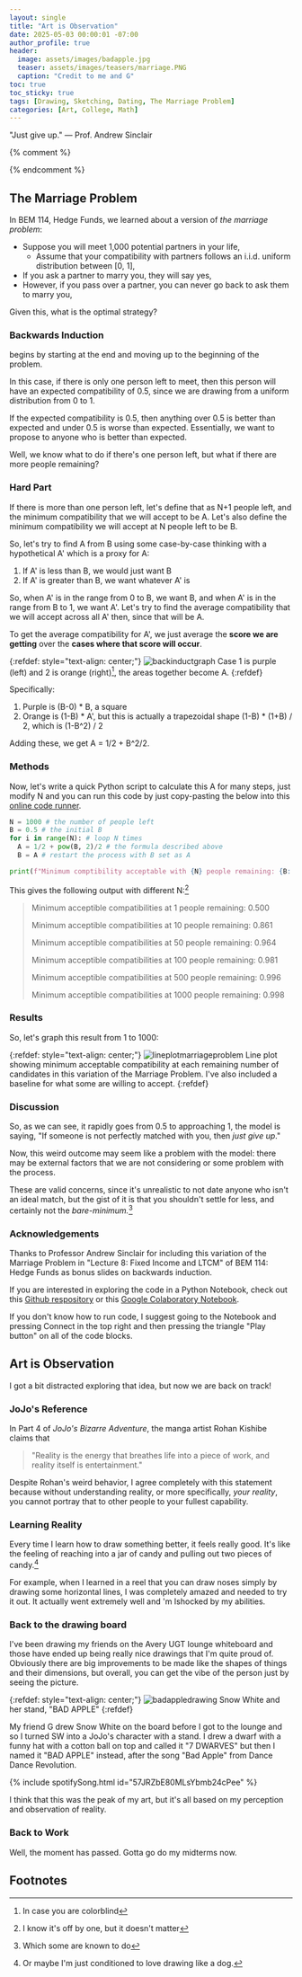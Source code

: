 ```yaml
---
layout: single
title: "Art is Observation"
date: 2025-05-03 00:00:01 -07:00
author_profile: true
header: 
  image: assets/images/badapple.jpg
  teaser: assets/images/teasers/marriage.PNG
  caption: "Credit to me and G" 
toc: true
toc_sticky: true
tags: [Drawing, Sketching, Dating, The Marriage Problem]
categories: [Art, College, Math]
---
```


"Just give up." — Prof. Andrew Sinclair

{% comment %}
<!-- write emojis, use *i* and **b** 

{% include video id="X_OfuZa3xcE" provider="youtube" %}

{% include spotifySong.html id="3hlGuz3loYoLfI3bpwieWq" %}

{:refdef: style="text-align: center;"}
![alttext](/assets/images/link)
Caption
{:refdef} 
-->
{% endcomment %}

## The Marriage Problem
In BEM 114, Hedge Funds, we learned about a version of *the marriage problem*:
- Suppose you will meet 1,000 potential partners in your life,
  - Assume that your compatibility with partners follows an i.i.d. uniform distribution between [0, 1],
- If you ask a partner to marry you, they will say yes,
- However, if you pass over a partner, you can never go back to ask them to marry you,

Given this, what is the optimal strategy?
### Backwards Induction
begins by starting at the end and moving up to the beginning of the problem.

In this case, if there is only one person left to meet, then this person will have an expected compatibility of 0.5, since we are drawing from a uniform distribution from 0 to 1. 

If the expected compatibility is 0.5, then anything over 0.5 is better than expected and under 0.5 is worse than expected. Essentially, we want to propose to anyone who is better than expected. 

Well, we know what to do if there's one person left, but what if there are more people remaining?

### Hard Part
If there is more than one person left, let's define that as N+1 people left, and the minimum compatibility that we will accept to be A. Let's also define the minimum compatibility we will accept at N people left to be B.

So, let's try to find A from B using some case-by-case thinking with a hypothetical A' which is a proxy for A:
1. If A' is less than B, we would just want B
2. If A' is greater than B, we want whatever A' is

So, when A' is in the range from 0 to B, we want B, and when A' is in the range from B to 1, we want A'. Let's try to find the average compatibility that we will accept across all A' then, since that will be A.

To get the average compatibility for A', we just average the **score we are getting** over the **cases where that score will occur**. 

{:refdef: style="text-align: center;"}
![backinductgraph](/assets/images/back_induct_graph.png)
Case 1 is purple (left) and 2 is orange (right)[^1], the areas together become A.
{:refdef} 

Specifically:
1. Purple is (B-0) * B, a square
2. Orange is (1-B) * A', but this is actually a trapezoidal shape (1-B) * (1+B) / 2, which is (1-B^2) / 2

Adding these, we get A = 1/2 + B^2/2. 

### Methods
Now, let's write a quick Python script to calculate this A for many steps, just modify N and you can run this code by just copy-pasting the below into this [online code runner](https://www.programiz.com/python-programming/online-compiler/).

```python
N = 1000 # the number of people left
B = 0.5 # the initial B
for i in range(N): # loop N times
  A = 1/2 + pow(B, 2)/2 # the formula described above
  B = A # restart the process with B set as A

print(f"Minimum comptibility acceptable with {N} people remaining: {B:.3f}")
```
This gives the following output with different N:[^2]
> Minimum acceptible compatibilities at 1 people remaining: 0.500
> 
> Minimum acceptible compatibilities at 10 people remaining: 0.861
> 
> Minimum acceptible compatibilities at 50 people remaining: 0.964
> 
> Minimum acceptible compatibilities at 100 people remaining: 0.981
> 
> Minimum acceptible compatibilities at 500 people remaining: 0.996
> 
> Minimum acceptible compatibilities at 1000 people remaining: 0.998

### Results
So, let's graph this result from 1 to 1000:

{:refdef: style="text-align: center;"}
![lineplotmarriageproblem](/assets/images/marriage_line_plot.png)
Line plot showing minimum acceptable compatibility at each remaining number of candidates in this variation of the Marriage Problem. I've also included a baseline for what some are willing to accept. 
{:refdef} 

### Discussion
So, as we can see, it rapidly goes from 0.5 to approaching 1, the model is saying, "If someone is not perfectly matched with you, then *just give up*."

Now, this weird outcome may seem like a problem with the model: there may be external factors that we are not considering or some problem with the process.

These are valid concerns, since it's unrealistic to not date anyone who isn't an ideal match, but the gist of it is that you shouldn't settle for less, and certainly not the *bare-minimum.*[^3]

### Acknowledgements
Thanks to Professor Andrew Sinclair for including this variation of the Marriage Problem in "Lecture 8: Fixed Income and LTCM" of BEM 114: Hedge Funds as bonus slides on backwards induction. 

If you are interested in exploring the code in a Python Notebook, check out this [Github respository](https://github.com/EngiTom/MarriageProblem) or this [Google Colaboratory Notebook](https://colab.research.google.com/drive/1Tibjt5GbpHYTlDhTLTs5PpzROxkjTzex?usp=sharing). 

If you don't know how to run code, I suggest going to the Notebook and pressing Connect in the top right and then pressing the triangle "Play button" on all of the code blocks. 

## Art is Observation
I got a bit distracted exploring that idea, but now we are back on track!

### JoJo's Reference
In Part 4 of *JoJo's Bizarre Adventure*, the manga artist Rohan Kishibe claims that 

> "Reality is the energy that breathes life into a piece of work, and reality itself is entertainment."

Despite Rohan's weird behavior, I agree completely with this statement because without understanding reality, or more specifically, *your reality*, you cannot portray that to other people to your fullest capability. 

### Learning Reality
Every time I learn how to draw something better, it feels really good. It's like the feeling of reaching into a jar of candy and pulling out two pieces of candy.[^4] 

For example, when I learned in a reel that you can draw noses simply by drawing some horizontal lines, I was completely amazed and needed to try it out. It actually went extremely well and 'm Ishocked by my abilities.

### Back to the drawing board
I've been drawing my friends on the Avery UGT lounge whiteboard and those have ended up being really nice drawings that I'm quite proud of. Obviously there are big improvements to be made like the shapes of things and their dimensions, but overall, you can get the vibe of the person just by seeing the picture. 

{:refdef: style="text-align: center;"}
![badappledrawing](/assets/images/badapple.jpg)
Snow White and her stand, "BAD APPLE"
{:refdef} 

My friend G drew Snow White on the board before I got to the lounge and so I turned SW into a JoJo's character with a stand. I drew a dwarf with a funny hat with a cotton ball on top and called it "7 DWARVES" but then I named it "BAD APPLE" instead, after the song "Bad Apple" from Dance Dance Revolution. 

{% include spotifySong.html id="57JRZbE80MLsYbmb24cPee" %}

I think that this was the peak of my art, but it's all based on my perception and observation of reality.

### Back to Work
Well, the moment has passed. Gotta go do my midterms now. 

## Footnotes
[^1]: In case you are colorblind
[^2]: I know it's off by one, but it doesn't matter
[^3]: Which some are known to do
[^4]: Or maybe I'm just conditioned to love drawing like a dog. 